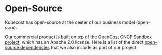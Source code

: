 # Open-Source

Kubecost has open-source at the center of our business model (open-core).

Our commercial product is built on top of the [OpenCost CNCF Sandbox project](https://www.cncf.io/projects/opencost/), which has an Apache 2.0 license. Here is a list of the direct [open-source dependencies](https://github.com/opencost/opencost/blob/develop/go.mod) that we also include as part of our project.

